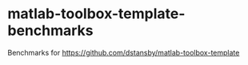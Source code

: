 # matlab-toolbox-template-benchmarks
Benchmarks for https://github.com/dstansby/matlab-toolbox-template
